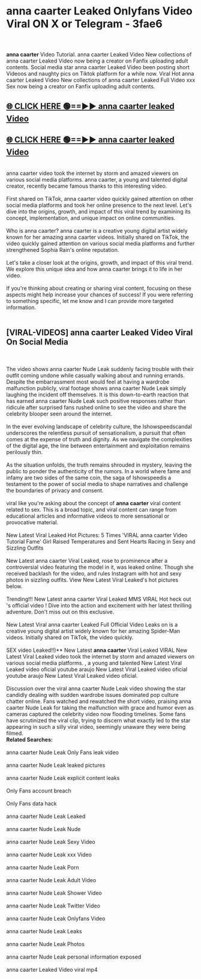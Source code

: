 <h1> anna caarter Leaked Onlyfans Video Viral ON X or Telegram - 3fae6 </h1>

# 
<br>
<strong>anna caarter</strong> Video Tutorial. anna caarter Leaked Video New collections of  anna caarter Leaked Video now being a creator on Fanfix uploading adult contents. Social media star anna caarter Leaked Video been posting short Videoos and naughty pics on Tiktok platform for a while now. Viral Hot anna caarter Leaked Video New collections of anna caarter Leaked Full Video xxx Sex now being a creator on Fanfix uploading adult contents.
<br>

## [🌐 CLICK HERE 🟢==►► anna caarter leaked Video ](https://onlyclips.site?title=anna_caarter&ref=git)


## [🌐 CLICK HERE 🟢==►► anna caarter leaked Video ](https://onlyclips.site?title=anna_caarter&ref=git)

<br>
anna caarter video took the internet by storm and amazed viewers on various social media platforms. anna caarter, a young and talented digital creator, recently became famous thanks to this interesting video.
<br><br>
First shared on TikTok, anna caarter video quickly gained attention on other social media platforms and took her online presence to the next level. Let's dive into the origins, growth, and impact of this viral trend by examining its concept, implementation, and unique impact on online communities.
<br><br>
Who is anna caarter? anna caarter is a creative young digital artist widely known for her amazing anna caarter videos. Initially shared on TikTok, the video quickly gained attention on various social media platforms and further strengthened Sophia Rain's online reputation.
<br><br>
Let's take a closer look at the origins, growth, and impact of this viral trend. We explore this unique idea and how anna caarter brings it to life in her video.
<br><br>
If you're thinking about creating or sharing viral content, focusing on these aspects might help increase your chances of success! If you were referring to something specific, let me know and I can provide more targeted information.
<br><br>
<h2>[VIRAL-VIDEOS] anna caarter Leaked Video Viral On Social Media</h2>
<br><br>
The video shows anna caarter Nude Leak suddenly facing trouble with their outfit coming undone while casually walking about and running errands. Despite the embarrassment most would feel at having a wardrobe malfunction publicly, viral footage shows anna caarter Nude Leak simply laughing the incident off themselves. It is this down-to-earth reaction that has earned anna caarter Nude Leak such positive responses rather than ridicule after surprised fans rushed online to see the video and share the celebrity blooper seen around the internet.
<br><br>
In the ever evolving landscape of celebrity culture, the Ishowspeedscandal underscores the relentless pursuit of sensationalism, a pursuit that often comes at the expense of truth and dignity. As we navigate the complexities of the digital age, the line between entertainment and exploitation remains perilously thin.
<br><br>
As the situation unfolds, the truth remains shrouded in mystery, leaving the public to ponder the authenticity of the rumors. In a world where fame and infamy are two sides of the same coin, the saga of Ishowspeedis a testament to the power of social media to shape narratives and challenge the boundaries of privacy and consent.
<br><br>
viral like you're asking about the concept of <strong>anna caarter</strong> viral content related to sex. This is a broad topic, and viral content can range from educational articles and informative videos to more sensational or provocative material.
<br><br>
New Latest Viral Leaked Hot Pictures: 5 Times 'VIRAL anna caarter Video Tutorial Fame' Girl Raised Temperatures and Sent Hearts Racing in Sexy and Sizzling Outfits
<br><br>
New Latest anna caarter Viral Leaked, rose to prominence after a controversial video featuring the model in it, was leaked online. Though she received backlash for the video, and rules Instagram with hot and sexy photos in sizzling outfits. View New Latest Viral Leaked's hot pictures below.
<br><br>
Trending!!! New Latest anna caarter Viral Leaked MMS VIRAL Hot heck out 's official video ! Dive into the action and excitement with her latest thrilling adventure. Don't miss out on this exclusive.
<br><br>
New Latest Viral anna caarter Leaked Full Official Video Leaks on  is a creative young digital artist widely known for her amazing Spider-Man videos. Initially shared on TikTok, the video quickly.
<br><br>
SEX video Leaked!!)** New Latest <strong>anna caarter</strong> Viral Leaked VIRAL New Latest Viral Leaked video took the internet by storm and amazed viewers on various social media platforms. , a young and talented New Latest Viral Leaked video oficial youtube araujo New Latest Viral Leaked video oficial youtube araujo New Latest Viral Leaked video oficial.
<br><br>
Discussion over the viral anna caarter Nude Leak video showing the star candidly dealing with sudden wardrobe issues dominated pop culture chatter online. Fans watched and rewatched the short video, praising anna caarter Nude Leak for taking the malfunction with grace and humor even as cameras captured the celebrity video now flooding timelines. Some fans have scrutinized the viral clip, trying to discern what exactly led to the star appearing in such a silly viral video, seemingly unaware they were being filmed.
<br>
<strong>Related Searches:</strong>
<br><br>
anna caarter Nude Leak Only Fans leak video
<br><br>
anna caarter Nude Leak leaked pictures
<br><br>
anna caarter Nude Leak explicit content leaks
<br><br>
Only Fans account breach
<br><br>
Only Fans data hack
<br><br>
anna caarter Nude Leak Leaked
<br><br>
anna caarter Nude Leak Nude
<br><br>
anna caarter Nude Leak Sexy Video
<br><br>
anna caarter Nude Leak xxx Video
<br><br>
anna caarter Nude Leak Porn
<br><br>
anna caarter Nude Leak Adult Video
<br><br>
anna caarter Nude Leak Shower Video
<br><br>
anna caarter Nude Leak Twitter Video
<br><br>
anna caarter Nude Leak Onlyfans Video
<br><br>
anna caarter Nude Leak Leaks
<br><br>
anna caarter Nude Leak Photos
<br><br>
anna caarter Nude Leak personal information exposed
<br><br>
anna caarter Leaked Video viral mp4